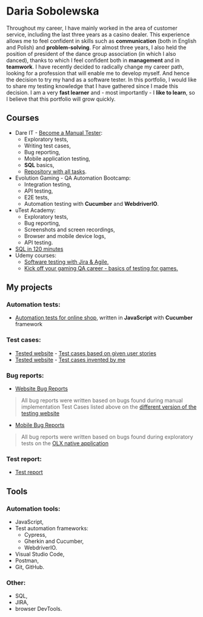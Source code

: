 # Daria Sobolewska
Throughout my career, I have mainly worked in the area of customer service, including the last three years as a casino dealer. This experience allows me to feel confident in skills such as **communication** (both in English and Polish) and **problem-solving**. For almost three years, I also held the position of president of the dance group association (in which I also danced), thanks to which I feel confident both in **management** and in **teamwork**. I have recently decided to radically change my career path, looking for a profession that will enable me to develop myself. And hence the decision to try my hand as a software tester. In this portfolio, I would like to share my testing knowledge that I have gathered since I made this decision. I am a very **fast learner** and - most importantly - I **like to learn**, so I believe that this portfolio will grow quickly.
## Courses
- Dare IT - [Become a Manual Tester](https://www.dareit.io/challenges/qa-manual-testing):
  - Exploratory tests,
  - Writing test cases,
  - Bug reporting,
  - Mobile application testing,
  - **SQL** basics,
  - [Repository with all tasks](https://github.com/daszkass/DareIT-challange--Portfolio-preparing).
- Evolution Gaming - QA Automation Bootcamp:
  - Integration testing, 
  - API testing, 
  - E2E tests,
  - Automation testing with **Cucumber** and **WebdriverIO**.
- uTest Academy:
  - Exploratory tests,
  - Bug reporting,
  - Screenshots and screen recordings,
  - Browser and mobile device logs,
  - API testing.
- [SQL in 120 minutes](https://www.kursysql.pl/szkolenie-sql-w-120-minut/)
- Udemy courses:
  - [Software testing with Jira & Agile,](https://www.udemy.com/course/learn-software-testing-in-practical-become-a-qa-expert/?kw=Software+testing+with+Jira+%26+Agile&src=sac)
  - [Kick off your gaming QA career - basics of testing for games.](https://www.udemy.com/course/kick-off-your-gaming-qa-career-basics-of-qa-for-games/)
## My projects
### Automation tests:
* [Automation tests for online shop](https://github.com/daszkass/CUCUMBER-Automation-tests-for-online-shop), written in **JavaScript** with **Cucumber** framework
### Test cases:
* [Tested website](https://scouts-test.futbolkolektyw.pl) - [Test cases based on given user stories](https://docs.google.com/spreadsheets/d/1VQhZB25Bu_mkIA3bUa-YirgFrkUKb9kJQVJUOcepW0Q/edit?usp=share_link)
* [Tested website](https://scouts-test.futbolkolektyw.pl) - [Test cases invented by me](https://docs.google.com/spreadsheets/d/1VQhZB25Bu_mkIA3bUa-YirgFrkUKb9kJQVJUOcepW0Q/edit?usp=share_link)
### Bug reports:
* [Website Bug Reports](https://docs.google.com/spreadsheets/d/14r2JjOZgLLKg5VvHK91hY-mfJTLTiuBEWn5oKXGypmc/edit?usp=share_link)
> All bug reports were written based on bugs found during manual implementation Test Cases listed above on the [different version of the testing website](https://scouts.futbolkolektyw.pl)
* [Mobile Bug Reports](https://docs.google.com/spreadsheets/d/1txCLhi2Jo4TqBbSt3kbaXkxIhNQi9g9aq-n9JyAgIuw/edit?usp=share_link)
> All bug reports were written based on bugs found during exploratory tests on the [OLX native application](https://play.google.com/store/apps/details?id=pl.tablica&hl=pl)
### Test report:
* [Test report](https://docs.google.com/spreadsheets/d/1e_u43SPkiKe1dRxsyilJBZNlYFcVPZm_nqOsbApu3o4/edit?usp=share_link)
## Tools
### Automation tools:
- JavaScript,
- Test automation frameworks:
  - Cypress,
  - Gherkin and Cucumber,
  - WebdriverIO.
- Visual Studio Code, 
- Postman,
- Git, GitHub.
### Other:
- SQL,
- JIRA,
- browser DevTools.
